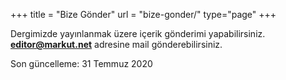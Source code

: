 +++
title = "Bize Gönder"
url = "bize-gonder/"
type="page"
+++

Dergimizde yayınlanmak üzere içerik gönderimi yapabilirsiniz. **<a href="mailto:editor@markut.net">editor@markut.net</a>** adresine mail gönderebilirsiniz.

Son güncelleme: 31 Temmuz 2020